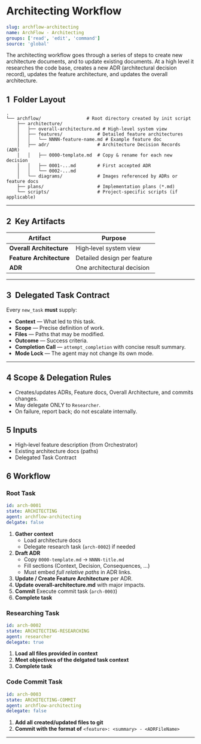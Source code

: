 # Architecting Workflow

```yaml
slug: archflow-architecting
name: ArchFlow - Architecting
groups: ['read', 'edit', 'command']
source: 'global'
```

The architecting workflow goes through a series of steps to create new architecture documents, and to update existing documents. At a high level it researches the code base, creates a new ADR (architectural decision record), updates the feature architecture, and updates the overall architecture.

## 1  Folder Layout

```
.
└── archflow/                 # Root directory created by init script
    ├── architecture/
    │   ├── overall-architecture.md # High-level system view
    │   ├── features/             # Detailed feature architectures
    │   │   └── NNNN-feature-name.md # Example feature doc
    │   ├── adr/                  # Architecture Decision Records (ADR)
    │   │   ├── 0000-template.md  # Copy & rename for each new decision
    │   │   ├── 0001-...md        # First accepted ADR
    │   │   └── 0002-...md
    │   └── diagrams/             # Images referenced by ADRs or feature docs
    ├── plans/                    # Implementation plans (*.md)
    └── scripts/                  # Project-specific scripts (if applicable)
```
---

## 2  Key Artifacts

| Artifact                 | Purpose
| ------------------------ | -------------------------------------
| **Overall Architecture** | High‑level system view
| **Feature Architecture** | Detailed design per feature
| **ADR**                  | One architectural decision

---

## 3  Delegated Task Contract

Every `new_task` **must** supply:

* **Context** — What led to this task.
* **Scope** — Precise definition of work.
* **Files** — Paths that may be modified.
* **Outcome** — Success criteria.
* **Completion Call** — `attempt_completion` with concise result summary.
* **Mode Lock** — The agent may not change its own mode.

---

## 4  Scope & Delegation Rules

* Creates/updates ADRs, Feature docs, Overall Architecture, and commits changes.
* May delegate ONLY to `Researcher`.
* On failure, report back; do not escalate internally.

## 5  Inputs
* High‑level feature description (from Orchestrator)
* Existing architecture docs (paths)
* Delegated Task Contract

## 6  Workflow

### Root Task

```yaml
id: arch-0001
state: ARCHITECTING
agent: archflow-architecting
delgate: false
```

1. **Gather context**
    * Load architecture docs
    * Delegate research task (`arch-0002`) if needed
2. **Draft ADR**
    * Copy `0000-template.md` → `NNNN-title.md`
    * Fill sections (Context, Decision, Consequences, …)
    * Must embed *full relative paths* in ADR links.
3. **Update / Create Feature Architecture** per ADR.
4. **Update overall-architecture.md** with major impacts.
5. **Commit** Execute commit task (`arch-0003`)
6. **Complete task**


### Researching Task

```yaml
id: arch-0002
state: ARCHITECTING-RESEARCHING
agent: researcher
delegate: true
```

1. **Load all files provided in context**
2. **Meet objectives of the delgated task context**
3. **Complete task**


### Code Commit Task

```yaml
id: arch-0003
state: ARCHITECTING-COMMIT
agent: archflow-architecting
delegate: false
```

1. **Add all created/updated files to git**
2. **Commit with the format of** `<feature>: <summary> - <ADRFileName>`
---

